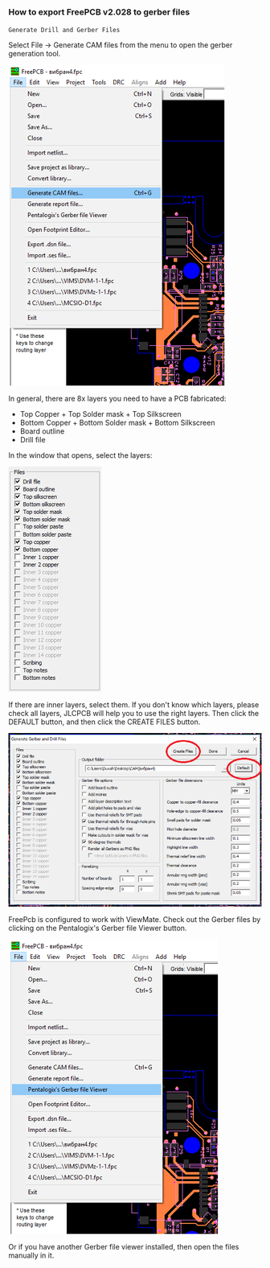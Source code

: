 ### How to export FreePCB v2.028 to gerber files

`Generate Drill and Gerber Files`

Select File -> Generate CAM files from the menu to open the gerber generation tool.
 
![](pictures/exp_gerb1.png)

In general, there are 8x layers you need to have a PCB fabricated:

* Top Copper + Top Solder mask  + Top Silkscreen 
*	Bottom Copper + Bottom Solder mask + Bottom Silkscreen 
*	Board outline 
*	Drill file

In the window that opens, select the layers:
 
 ![](pictures/exp_gerb2.png)
 
If there are inner layers, select them. If you don't know which layers, please check all layers, JLCPCB will help you to use the right layers. Then click the DEFAULT button, and then click the CREATE FILES button.
 
 ![](pictures/exp_gerb3.png)
 
FreePcb is configured to work with ViewMate. Check out the Gerber files by clicking on the Pentalogix's Gerber file Viewer button. 
 
 ![](pictures/exp_gerb4.png)
 
Or if you have another Gerber file viewer installed, then open the files manually in it. 
